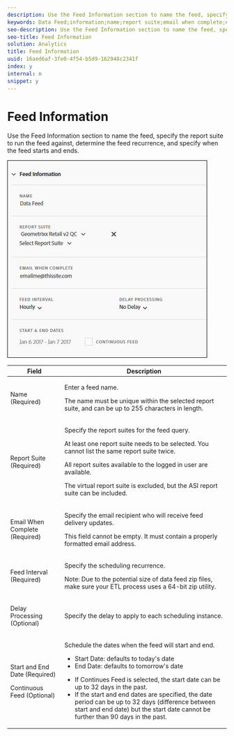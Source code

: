 ```yaml
---
description: Use the Feed Information section to name the feed, specify the report suite to run the feed against, determine the feed recurrence, and specify when the feed starts and ends.
keywords: Data Feed;information;name;report suite;email when complete;email;interval;feed;delay processing;delay;start;end;date;continuous feed
seo-description: Use the Feed Information section to name the feed, specify the report suite to run the feed against, determine the feed recurrence, and specify when the feed starts and ends.
seo-title: Feed Information
solution: Analytics
title: Feed Information
uuid: 16aed6af-3fe0-4f54-b5d9-162948c2341f
index: y
internal: n
snippet: y
---
```


# Feed Information

Use the Feed Information section to name the feed, specify the report suite to run the feed against, determine the feed recurrence, and specify when the feed starts and ends.

 ![](assets/feed-info.jpg)

<table id="table_C98C7C3CE4194BEF819E792793EBC517"> 
 <thead> 
  <tr> 
   <th colname="col1" class="entry"> Field </th> 
   <th colname="col2" class="entry"> Description </th> 
  </tr> 
 </thead>
 <tbody> 
  <tr> 
   <td colname="col1"> <p>Name (Required) </p> </td> 
   <td colname="col2"> <p>Enter a feed name. </p> <p>The name must be unique within the selected report suite, and can be up to 255 characters in length. </p> </td> 
  </tr> 
  <tr> 
   <td colname="col1"> <p>Report Suite (Required) </p> </td> 
   <td colname="col2"> <p>Specify the report suites for the feed query. </p> <p>At least one report suite needs to be selected. You cannot list the same report suite twice. </p> <p>All report suites available to the logged in user are available. </p> <p>The virtual report suite is excluded, but the ASI report suite can be included. </p> </td> 
  </tr> 
  <tr> 
   <td colname="col1"> <p>Email When Complete (Required) </p> </td> 
   <td colname="col2"> <p>Specify the email recipient who will receive feed delivery updates. </p> <p>This field cannot be empty. It must contain a properly formatted email address. </p> </td> 
  </tr> 
  <tr> 
   <td colname="col1"> <p>Feed Interval (Required) </p> </td> 
   <td colname="col2"> <p>Specify the scheduling recurrence. </p> <p>Note:  Due to the potential size of data feed zip files, make sure your ETL process uses a 64-bit zip utility. </p> </td> 
  </tr> 
  <tr> 
   <td colname="col1"> <p>Delay Processing (Optional) </p> </td> 
   <td colname="col2"> <p>Specify the delay to apply to each scheduling instance. </p> </td> 
  </tr> 
  <tr> 
   <td colname="col1"> <p>Start and End Date (Required) </p> <p>Continuous Feed (Optional) </p> </td> 
   <td colname="col2"> <p>Schedule the dates when the feed will start and end. </p> <p> 
     <ul id="ul_509977336CD34032924B48E043E8CBC7"> 
      <li id="li_BFB5B6ADCB184D839C9BA42DB3DCAF32">Start Date: defaults to today's date </li> 
      <li id="li_34F8DB45D9B54076840D1A0B782812D3">End Date: defaults to tomorrow's date </li> 
     </ul> </p> <p> 
     <ul id="ul_741E7A11F067417E8BB58BFE3F994CDD"> 
      <li id="li_46FB9C218F3C4C56985DE33033BDE4EE">If Continues Feed is selected, the start date can be up to 32 days in the past. </li> 
      <li id="li_625035EACB1A41CC8E5A45D1006D0FE0">If the start and end dates are specified, the date period can be up to 32 days (difference between start and end date) but the start date cannot be further than 90 days in the past. </li> 
     </ul> </p> </td> 
  </tr> 
 </tbody> 
</table>


